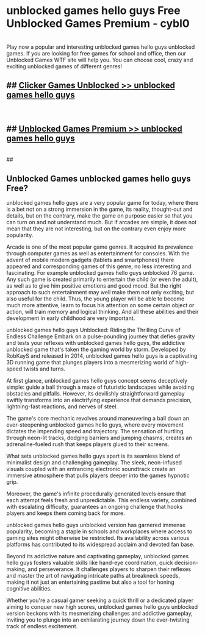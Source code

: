 # unblocked games hello guys  Free Unblocked Games Premium - cybl0 <br>
<br>
Play now a popular and interesting unblocked games hello guys unblocked games. If you are looking for free games for school and office, then our Unblocked Games WTF site will help you. You can choose cool, crazy and exciting unblocked games of different genres!


## ##  [Clicker Games Unblocked >> unblocked games hello guys](http://freeplayer.one?title=unblocked_games_hello_guys&ref=UGames)
  <br>

##  ## [Unblocked Games Premium >> unblocked games hello guys](http://freeplayer.one?title=unblocked_games_hello_guys&ref=UGames)
  <br>
  ##



## Unblocked Games unblocked games hello guys Free?

unblocked games hello guys are a very popular game for today, where there is a bet not on a strong immersion in the game, its reality, thought-out and details, but on the contrary, make the game on purpose easier so that you can turn on and not understand much. But if arcades are simple, it does not mean that they are not interesting, but on the contrary even enjoy more popularity.

Arcade is one of the most popular game genres. It acquired its prevalence through computer games as well as entertainment for consoles. With the advent of mobile modern gadgets (tablets and smartphones) there appeared and corresponding games of this genre, no less interesting and fascinating. For example unblocked games hello guys unblocked 76 game. Any such game is created primarily to entertain the child (or even the adult), as well as to give him positive emotions and good mood. But the right approach to such entertainment may well make them not only exciting, but also useful for the child. Thus, the young player will be able to become much more attentive, learn to focus his attention on some certain object or action, will train memory and logical thinking. And all these abilities and their development in early childhood are very important.

unblocked games hello guys Unblocked: Riding the Thrilling Curve of Endless Challenge
Embark on a pulse-pounding journey that defies gravity and tests your reflexes with unblocked games hello guys, the addictive unblocked game that's taken the gaming world by storm. Developed by RobKayS and released in 2014, unblocked games hello guys is a captivating 3D running game that plunges players into a mesmerizing world of high-speed twists and turns.

At first glance, unblocked games hello guys concept seems deceptively simple: guide a ball through a maze of futuristic landscapes while avoiding obstacles and pitfalls. However, its devilishly straightforward gameplay swiftly transforms into an electrifying experience that demands precision, lightning-fast reactions, and nerves of steel.

The game's core mechanic revolves around maneuvering a ball down an ever-steepening unblocked games hello guys, where every movement dictates the impending speed and trajectory. The sensation of hurtling through neon-lit tracks, dodging barriers and jumping chasms, creates an adrenaline-fueled rush that keeps players glued to their screens.

What sets unblocked games hello guys apart is its seamless blend of minimalist design and challenging gameplay. The sleek, neon-infused visuals coupled with an entrancing electronic soundtrack create an immersive atmosphere that pulls players deeper into the games hypnotic grip.

Moreover, the game's infinite procedurally generated levels ensure that each attempt feels fresh and unpredictable. This endless variety, combined with escalating difficulty, guarantees an ongoing challenge that hooks players and keeps them coming back for more.

unblocked games hello guys unblocked version has garnered immense popularity, becoming a staple in schools and workplaces where access to gaming sites might otherwise be restricted. Its availability across various platforms has contributed to its widespread acclaim and devoted fan base.

Beyond its addictive nature and captivating gameplay, unblocked games hello guys fosters valuable skills like hand-eye coordination, quick decision-making, and perseverance. It challenges players to sharpen their reflexes and master the art of navigating intricate paths at breakneck speeds, making it not just an entertaining pastime but also a tool for honing cognitive abilities.

Whether you're a casual gamer seeking a quick thrill or a dedicated player aiming to conquer new high scores, unblocked games hello guys unblocked version beckons with its mesmerizing challenges and addictive gameplay, inviting you to plunge into an exhilarating journey down the ever-twisting track of endless excitement.